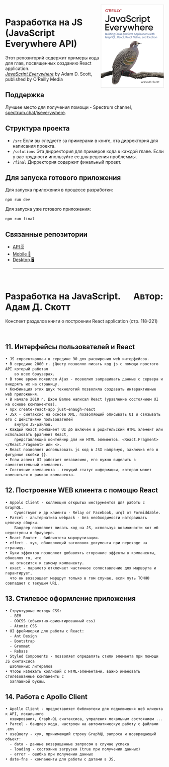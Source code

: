 <img src="cover.png" width="200" align="right" />

# Разработка на JS (JavaScript Everywhere API)

Этот репозиторий содержит примеры кода для глав, посвященных созданию React application.  
[_JavaScript Everywhere_](https://www.jseverywhere.io/) by Adam D. Scott, published by O'Reilly Media

## Поддержка

Лучшее место для получения помощи - Spectrum channel, [spectrum.chat/jseverywhere](https://spectrum.chat/jseverywhere).

## Структура проекта

- `/src` Если вы следуете за примерами в книге, эта дирректория для написания проекта.
- `/solutions` Эта дирректория для примеров кода к каждой главе. Если у вас трудности ипользуйте ее для решения проблеммы.
- `/final` Дирректория содержит финальный проект.

## Для запуска готового приложения

Для запуска приложения в процессе разработки:

```
npm run dev
```

Для запуска уже готового приложения:

```
npm run final
```

## Связанные репозитории

- [API 🗄️ ](https://github.com/javascripteverywhere/api)
- [Mobile 🤳](https://github.com/javascripteverywhere/mobile)
- [Desktop 🖥️](https://github.com/javascripteverywhere/desktop)
  <br>
  <hr>
  <br>

# Разработка на JavaScript. &emsp; Автор: Адам Д. Скотт

Конспект разделов книги о построении React application (стр. 118-221)

<br>

## 11. Интерфейсы пользователей и React

    • JS спроектирован в середине 90 для расширения web интерфейсов.
    • В середине 2000 г. jQuery позволял писать код js с помощю простого API который работал
    	во всех браузерах.
    • В тоже время появился Ajax - позволил запрашивать данные с сервера и внедрять их на страницу.
    • Комбинация этих двух технологий позволила создавать интерактивные web приложения.
    • В начале 2010 г. Джон Валке написал React (уравление состоянием UI на основе компанентов).
    • npx create-react-app just-enaugh-react
    • JSX - синтаксис на основе XML, позволяющий описывать UI и связывать его с действиями пользователей
    	внутри JS-файлов.
    • Каждый React компанент UI дб включен в родительский HTML элемент или использовать фрагмент React,
    	представляющий контейнер для не HTML элементов. <React.Fragment></React.Fragment> или <>.
    • React позволяет использовать js код в JSX напрямую, заключив его в фигурные скобки {}.
    • Если аспект UI работает независимо, его нужно выделить в самостоятельный компанент.
    • Состояние компанента - текущий статус информации, которая может изменяться в рамках компанента.

## 12. Построение WEB клиента с помощю React

    • Appolo Client - коллекция открытых инструментов для работы с GraphQL.
    	Существуют и др клиенты - Relay от Facebook, urql от Formiddable.
    • Parcel - альтернатива webpack - без необходимости натсраивать цепочку сборки.
    	Бандлер позволяет писать код на JS, используя возможности кот мб недоступны в браузере.
    • React Router - библиотека маршрутизации.
    • effect - хук, обновляющий заголовок документа при переходе на страницу.
    • Хуки эффектов позволяют добавлять сторонние эффекты в компаненты, обновляя то, что
      не относится к самому компаненту.
    • exact - параметр отключает частичное сопоставление для маршрута и гарантирует,
      что он возвращает маршрут только в том случае, если путь ТОЧНО совпадает с текущим URL.

## 13. Стилевое оформление приложения

    • Структурные методы CSS:
      - BEM
      - OOCSS (объектно-ориентированный css)
      - Atomic CSS
    • UI фреймворки для работы с React:
      - Ant Design
      - Bootstrap
      - Grommet
      - Rebass
    • Styled Components - позволяет определять стили элемента при помощи JS синтаксиса
      шаблонных литералов
    • Чтобы избежать коллизий с HTML-элементами, важно именовать стилезованные компаненты с
      заглавной буквы.

## 14. Работа с Apollo Client

    • Apollo Client - предоставляет библиотеки для подключения веб клиента к API, локального
      кэширования, Graph-QL синтаксиса, упраления локальным состоянием ...
    • Parcel - бандлер кода, настроен на автоматическую работу с файлами .env
    • useQuery - хук, принимающий строку GraphQL запроса и возвращающий объект:
      - data - данные возвращенные запросом в случае успеха
      - loading - состояние загрузки (true при получении данных)
      - error - ошибка при получении данных
    • date-fns - компаненты для работы с датами в JS.
